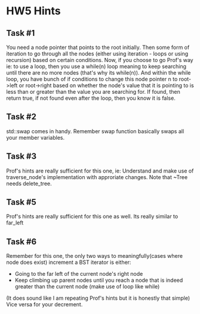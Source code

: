 # HW5 Hints

## Task #1
You need a node pointer that points to the root initially. Then some form of iteration to go through all the nodes (either using iteration - loops or using recursion) based on certain conditions.
Now, if you choose to go Prof's way ie: to use a loop, then you use a while(n) loop meaning to keep searching until there are no more nodes (that's why its while(n)). And within the while loop, you have bunch of if conditions to change this node pointer n to root->left or root->right based on whether the node's value that it is pointing to is less than or greater than the value you are searching for. If found, then return true, if not found even after the loop, then you know it is false.

## Task #2
std::swap comes in handy. Remember swap function basically swaps all your member variables.

## Task #3
Prof's hints are really sufficient for this one, ie: Understand and make use of traverse_node's implementation with approriate changes. Note that ~Tree needs delete_tree.

## Task #5
Prof's hints are really sufficient for this one as well. Its really similar to far_left

## Task #6
Remember for this one, the only two ways to meaningfully(cases where node does exist) increment a BST iterator is either:
- Going to the far left of the current node's right node
- Keep climbing up parent nodes until you reach a node that is indeed greater than the current node (make use of loop like while)

(It does sound like I am repeating Prof's hints but it is honestly that simple)
Vice versa for your decrement.
